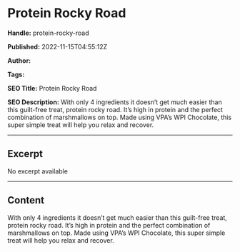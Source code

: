 # Protein Rocky Road

**Handle:** protein-rocky-road

**Published:** 2022-11-15T04:55:12Z

**Author:**  

**Tags:** 

**SEO Title:** Protein Rocky Road

**SEO Description:** With only 4 ingredients it doesn’t get much easier than this guilt-free treat, protein rocky road. It’s high in protein and the perfect combination of marshmallows on top. Made using VPA’s WPI Chocolate, this super simple treat will help you relax and recover.

---

## Excerpt

No excerpt available

---

## Content

With only 4 ingredients it doesn’t get much easier than this guilt-free treat, protein rocky road. It’s high in protein and the perfect combination of marshmallows on top. Made using VPA’s WPI Chocolate, this super simple treat will help you relax and recover.

